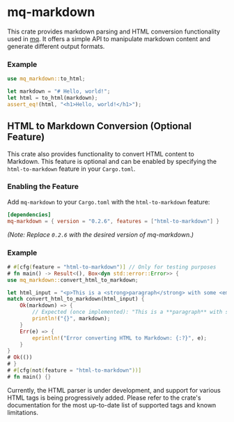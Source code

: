 # mq-markdown

This crate provides markdown parsing and HTML conversion functionality used in [mq](https://github.com/harehare/mq).
It offers a simple API to manipulate markdown content and generate different output formats.

### Example

```rust
use mq_markdown::to_html;

let markdown = "# Hello, world!";
let html = to_html(markdown);
assert_eq!(html, "<h1>Hello, world!</h1>");
```

## HTML to Markdown Conversion (Optional Feature)

This crate also provides functionality to convert HTML content to Markdown. This feature is optional and can be enabled by specifying the `html-to-markdown` feature in your `Cargo.toml`.

### Enabling the Feature

Add `mq-markdown` to your `Cargo.toml` with the `html-to-markdown` feature:

```toml
[dependencies]
mq-markdown = { version = "0.2.6", features = ["html-to-markdown"] }
```
*(Note: Replace `0.2.6` with the desired version of mq-markdown.)*

### Example

```rust
# #[cfg(feature = "html-to-markdown")] // Only for testing purposes
# fn main() -> Result<(), Box<dyn std::error::Error>> {
use mq_markdown::convert_html_to_markdown;

let html_input = "<p>This is a <strong>paragraph</strong> with some <em>emphasis</em>.</p>";
match convert_html_to_markdown(html_input) {
    Ok(markdown) => {
        // Expected (once implemented): "This is a **paragraph** with some *emphasis*.\n\n"
        println!("{}", markdown);
    }
    Err(e) => {
        eprintln!("Error converting HTML to Markdown: {:?}", e);
    }
}
# Ok(())
# }
# #[cfg(not(feature = "html-to-markdown"))]
# fn main() {}
```

Currently, the HTML parser is under development, and support for various HTML tags is being progressively added. Please refer to the crate's documentation for the most up-to-date list of supported tags and known limitations.
